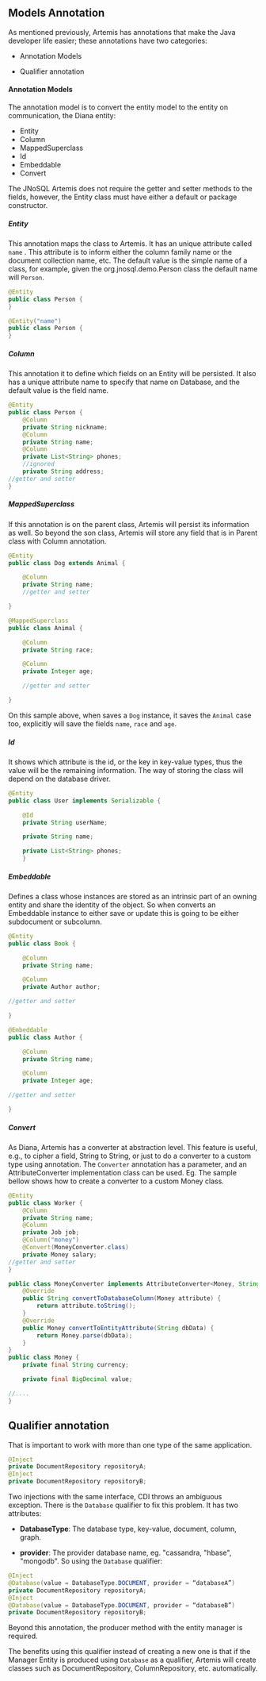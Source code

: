 ## Models Annotation

As mentioned previously, Artemis has annotations that make the Java developer life easier; these annotations have two categories:

* Annotation Models

* Qualifier annotation

#### Annotation Models

The annotation model is to convert the entity model to the entity on communication, the Diana entity:


* Entity
* Column
* MappedSuperclass
* Id
* Embeddable
* Convert


The JNoSQL Artemis does not require the getter and setter methods to the fields, however, the Entity class must have either a default or package constructor.

##### Entity

This annotation maps the class to Artemis. It has an unique attribute called `name` . This attribute is to inform either the column family name or the document collection name, etc. The default value is the simple name of a class, for example, given the org.jnosql.demo.Person class the default name will `Person`.

```java
@Entity
public class Person {
}
```

```java
@Entity("name")
public class Person {
}
```

##### Column

This annotation it to define which fields on an Entity will be persisted. It also has a unique attribute name to specify that name on Database, and the default value is the field name.

```java
@Entity
public class Person {
    @Column
    private String nickname;
    @Column
    private String name;
    @Column
    private List<String> phones;
    //ignored
    private String address;
//getter and setter
}
```

##### MappedSuperclass

If this annotation is on the parent class, Artemis will persist its information as well. So beyond the son class, Artemis will store any field that is in Parent class with Column annotation.


```java
@Entity
public class Dog extends Animal {

    @Column
    private String name;
    //getter and setter

}

@MappedSuperclass
public class Animal {

    @Column
    private String race;

    @Column
    private Integer age;

    //getter and setter

}
```

On this sample above, when saves a `Dog` instance, it saves the `Animal` case too, explicitly will save the fields `name`, `race` and `age`.


##### Id

It shows which attribute is the id, or the key in key-value types, thus the value will be the remaining information. The way of storing the class will depend on the database driver.

```java
@Entity
public class User implements Serializable {

    @Id
    private String userName;

    private String name;

    private List<String> phones;
    }
```
##### Embeddable

Defines a class whose instances are stored as an intrinsic part of an owning entity and share the identity of the object. So when converts an Embeddable instance to either save or update this is going to be either subdocument or subcolumn.

```java
@Entity
public class Book {

    @Column
    private String name;

    @Column
    private Author author;

//getter and setter

}

@Embeddable
public class Author {

    @Column
    private String name;

    @Column
    private Integer age;

//getter and setter

}
```

##### Convert

As Diana, Artemis has a converter at abstraction level. This feature is useful, e.g., to cipher a field, String to String, or just to do a converter to a custom type using annotation. The `Converter` annotation has a parameter, and an AttributeConverter implementation class can be used. Eg. The sample bellow shows how to create a converter to a custom Money class.

```java
@Entity
public class Worker {
    @Column
    private String name;
    @Column
    private Job job;
    @Column("money")
    @Convert(MoneyConverter.class)
    private Money salary;
//getter and setter
}

public class MoneyConverter implements AttributeConverter<Money, String>{
    @Override
    public String convertToDatabaseColumn(Money attribute) {
        return attribute.toString();
    }
    @Override
    public Money convertToEntityAttribute(String dbData) {
        return Money.parse(dbData);
    }
}
public class Money {
    private final String currency;

    private final BigDecimal value;

//....
}
```

## Qualifier annotation

That is important to work with more than one type of the same application.

```java
@Inject
private DocumentRepository repositoryA;
@Inject
private DocumentRepository repositoryB;
```

Two injections with the same interface, CDI throws an ambiguous exception. There is the `Database` qualifier to fix this problem. It has two attributes:

* **DatabaseType**: The database type, key-value, document, column, graph.

* **provider**: The provider database name, eg. "cassandra, "hbase", "mongodb". So using the `Database` qualifier:


```java
@Inject
@Database(value = DatabaseType.DOCUMENT, provider = “databaseA”)
private DocumentRepository repositoryA;
@Inject
@Database(value = DatabaseType.DOCUMENT, provider = “databaseB”)
private DocumentRepository repositoryB;
```

Beyond this annotation, the producer method with the entity manager is required.

The benefits using this qualifier instead of creating a new one is that if the Manager Entity is produced using `Database` as a qualifier, Artemis will create classes such as DocumentRepository, ColumnRepository, etc. automatically.
